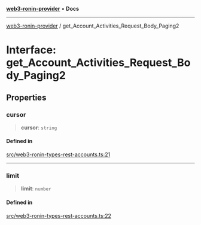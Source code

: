 [**web3-ronin-provider**](../README.md) • **Docs**

***

[web3-ronin-provider](../globals.md) / get\_Account\_Activities\_Request\_Body\_Paging2

# Interface: get\_Account\_Activities\_Request\_Body\_Paging2

## Properties

### cursor

> **cursor**: `string`

#### Defined in

[src/web3-ronin-types-rest-accounts.ts:21](https://github.com/chuacw/web3-ronin-provider/blob/74865f4cc367fda569b2ea12b7ca079db4fcf0a2/src/web3-ronin-types-rest-accounts.ts#L21)

***

### limit

> **limit**: `number`

#### Defined in

[src/web3-ronin-types-rest-accounts.ts:22](https://github.com/chuacw/web3-ronin-provider/blob/74865f4cc367fda569b2ea12b7ca079db4fcf0a2/src/web3-ronin-types-rest-accounts.ts#L22)
